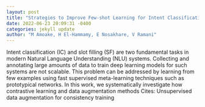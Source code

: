 ```yaml
--- 
layout: post 
title: "Strategies to Improve Few-shot Learning for Intent Classification and Slot-Filling" 
date: 2022-06-23 20:09:31 -0400 
categories: jekyll update 
author: "M Amoake, H El-Hammamy, E Nosakhare, V Ramani" 
--- 
```

Intent classification (IC) and slot filling (SF) are two fundamental tasks in modern Natural Language Understanding (NLU) systems. Collecting and annotating large amounts of data to train deep learning models for such systems are not scalable. This problem can be addressed by learning from few examples using fast supervised meta-learning techniques such as prototypical networks. In this work, we systematically investigate how contrastive learning and data augmentation methods Cites: Unsupervised data augmentation for consistency training